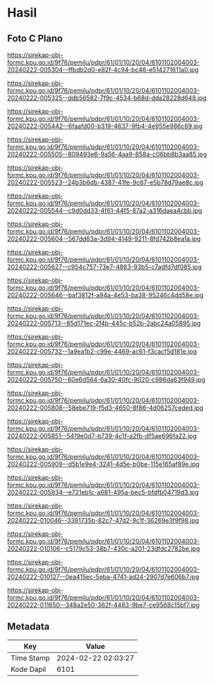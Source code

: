 # Hasil

## Foto C Plano

https://sirekap-obj-formc.kpu.go.id/9f76/pemilu/pdpr/61/01/10/20/04/6101102004003-20240222-005304--ffbdb2d0-e82f-4c94-bc46-e514271611a0.jpg

https://sirekap-obj-formc.kpu.go.id/9f76/pemilu/pdpr/61/01/10/20/04/6101102004003-20240222-005325--ddb56582-7f9c-4534-b68d-dda28228d648.jpg

https://sirekap-obj-formc.kpu.go.id/9f76/pemilu/pdpr/61/01/10/20/04/6101102004003-20240222-005442--6faafd00-b319-4637-9fb4-4e955e986c89.jpg

https://sirekap-obj-formc.kpu.go.id/9f76/pemilu/pdpr/61/01/10/20/04/6101102004003-20240222-005505--809493e6-9a56-4aa9-858a-c06bb8b3aa85.jpg

https://sirekap-obj-formc.kpu.go.id/9f76/pemilu/pdpr/61/01/10/20/04/6101102004003-20240222-005523--24b3b6db-4387-41fe-9c67-e5b78d79ae8c.jpg

https://sirekap-obj-formc.kpu.go.id/9f76/pemilu/pdpr/61/01/10/20/04/6101102004003-20240222-005544--c9d0dd33-4f61-44f5-87a2-a316daea4cbb.jpg

https://sirekap-obj-formc.kpu.go.id/9f76/pemilu/pdpr/61/01/10/20/04/6101102004003-20240222-005604--567dd63a-3d94-4149-9211-8fd742b8ea1a.jpg

https://sirekap-obj-formc.kpu.go.id/9f76/pemilu/pdpr/61/01/10/20/04/6101102004003-20240222-005627--c954c757-73e7-4883-93b5-c7adfd7df085.jpg

https://sirekap-obj-formc.kpu.go.id/9f76/pemilu/pdpr/61/01/10/20/04/6101102004003-20240222-005646--baf3812f-a94a-4e53-ba38-95246c4dd58e.jpg

https://sirekap-obj-formc.kpu.go.id/9f76/pemilu/pdpr/61/01/10/20/04/6101102004003-20240222-005713--85d171ec-2f4b-445c-b52b-2abc24a05895.jpg

https://sirekap-obj-formc.kpu.go.id/9f76/pemilu/pdpr/61/01/10/20/04/6101102004003-20240222-005732--1a9ea1b2-c99e-4469-ac61-f3cacf5d181e.jpg

https://sirekap-obj-formc.kpu.go.id/9f76/pemilu/pdpr/61/01/10/20/04/6101102004003-20240222-005750--60e6d564-6a30-40fc-9020-c986da63f949.jpg

https://sirekap-obj-formc.kpu.go.id/9f76/pemilu/pdpr/61/01/10/20/04/6101102004003-20240222-005808--58ebe719-f5d3-4650-8f86-4d06257ceded.jpg

https://sirekap-obj-formc.kpu.go.id/9f76/pemilu/pdpr/61/01/10/20/04/6101102004003-20240222-005851--5419e0d7-b739-4c1f-a2fb-df5ae696fa22.jpg

https://sirekap-obj-formc.kpu.go.id/9f76/pemilu/pdpr/61/01/10/20/04/6101102004003-20240222-005909--d5b1e9e4-3241-4d5e-b0be-115e165af89e.jpg

https://sirekap-obj-formc.kpu.go.id/9f76/pemilu/pdpr/61/01/10/20/04/6101102004003-20240222-005934--e721eb1c-a681-495a-bec5-bfdfb04719d3.jpg

https://sirekap-obj-formc.kpu.go.id/9f76/pemilu/pdpr/61/01/10/20/04/6101102004003-20240222-010046--3391735b-82c7-47d2-9c1f-36269e3f9f98.jpg

https://sirekap-obj-formc.kpu.go.id/9f76/pemilu/pdpr/61/01/10/20/04/6101102004003-20240222-010106--c5179c53-38b7-430c-a201-23dfdc2782be.jpg

https://sirekap-obj-formc.kpu.go.id/9f76/pemilu/pdpr/61/01/10/20/04/6101102004003-20240222-010127--0ea415ec-5eba-4741-ad24-2907d7e606b7.jpg

https://sirekap-obj-formc.kpu.go.id/9f76/pemilu/pdpr/61/01/10/20/04/6101102004003-20240222-011650--348a2e50-362f-4483-9be7-ce9568c15bf7.jpg


## Metadata

| Key        | Value               |
| ---------- | ------------------- |
| Time Stamp | 2024-02-22 02:03:27 |
| Kode Dapil | 6101                |



